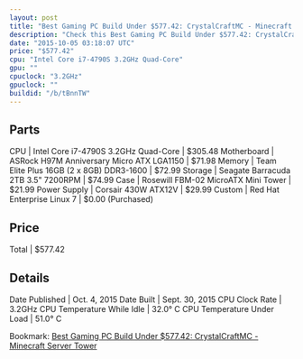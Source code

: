 ```yaml
---
layout: post
title: "Best Gaming PC Build Under $577.42: CrystalCraftMC - Minecraft Server Tower"
description: "Check this Best Gaming PC Build Under $577.42: CrystalCraftMC - Minecraft Server Tower. CPU: Intel Core i7-4790S 3.2GHz Quad-Core, Motherboard: ASRock H97M Anniversary Mic"
date: "2015-10-05 03:18:07 UTC"
price: "$577.42"
cpu: "Intel Core i7-4790S 3.2GHz Quad-Core"
gpu: ""
cpuclock: "3.2GHz"
gpuclock: ""
buildid: "/b/tBnnTW"
---
```


## Parts

CPU | Intel Core i7-4790S 3.2GHz Quad-Core | $305.48
Motherboard | ASRock H97M Anniversary Micro ATX LGA1150 | $71.98
Memory | Team Elite Plus 16GB (2 x 8GB) DDR3-1600 | $72.99
Storage | Seagate Barracuda 2TB 3.5" 7200RPM | $74.99
Case | Rosewill FBM-02 MicroATX Mini Tower | $21.99
Power Supply | Corsair 430W ATX12V | $29.99
Custom | Red Hat Enterprise Linux 7 | $0.00 (Purchased)

## Price

Total | $577.42

## Details

Date Published | Oct. 4, 2015
Date Built | Sept. 30, 2015
CPU Clock Rate | 3.2GHz
CPU Temperature While Idle | 32.0° C
CPU Temperature Under Load | 51.0° C

Bookmark: [Best Gaming PC Build Under $577.42: CrystalCraftMC - Minecraft Server Tower](http://pcbuilders.github.io/2015/10/05/best-gaming-pc-build-under-577-dollars-dot-42-crystalcraftmc-minecraft-server-tower/)
